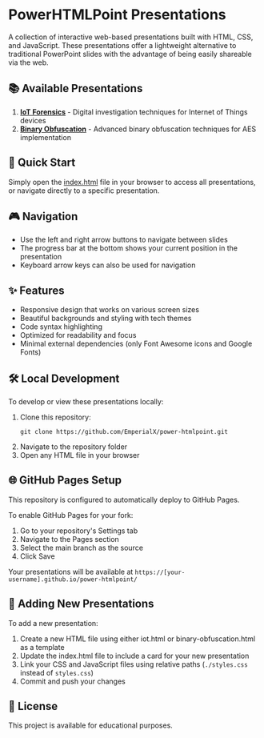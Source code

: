 # PowerHTMLPoint Presentations

A collection of interactive web-based presentations built with HTML, CSS, and JavaScript. These presentations offer a lightweight alternative to traditional PowerPoint slides with the advantage of being easily shareable via the web.

## 📚 Available Presentations

1. **[IoT Forensics](https://emperialx.github.io/power-htmlpoint/iot.html)** - Digital investigation techniques for Internet of Things devices
2. **[Binary Obfuscation](https://emperialx.github.io/power-htmlpoint/binary-obfuscation.html)** - Advanced binary obfuscation techniques for AES implementation

## 🚀 Quick Start

Simply open the [index.html](https://emperialx.github.io/power-htmlpoint/) file in your browser to access all presentations, or navigate directly to a specific presentation.

## 🎮 Navigation

- Use the left and right arrow buttons to navigate between slides
- The progress bar at the bottom shows your current position in the presentation
- Keyboard arrow keys can also be used for navigation

## ✨ Features

- Responsive design that works on various screen sizes
- Beautiful backgrounds and styling with tech themes
- Code syntax highlighting
- Optimized for readability and focus
- Minimal external dependencies (only Font Awesome icons and Google Fonts)

## 🛠️ Local Development

To develop or view these presentations locally:

1. Clone this repository:
   ```
   git clone https://github.com/EmperialX/power-htmlpoint.git
   ```
2. Navigate to the repository folder
3. Open any HTML file in your browser

## 🌐 GitHub Pages Setup

This repository is configured to automatically deploy to GitHub Pages.

To enable GitHub Pages for your fork:
1. Go to your repository's Settings tab
2. Navigate to the Pages section
3. Select the main branch as the source
4. Click Save

Your presentations will be available at `https://[your-username].github.io/power-htmlpoint/`

## 📝 Adding New Presentations

To add a new presentation:

1. Create a new HTML file using either iot.html or binary-obfuscation.html as a template
2. Update the index.html file to include a card for your new presentation
3. Link your CSS and JavaScript files using relative paths (`./styles.css` instead of `styles.css`)
4. Commit and push your changes

## 📄 License

This project is available for educational purposes.
